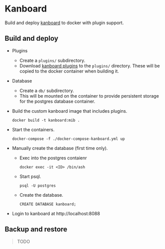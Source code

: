 # Kanboard

Build and deploy [kanboard](https://kanboard.org/) to docker
with plugin support.

## Build and deploy

- Plugins
  - Create a `plugins/` subdirectory.
  - Download [kanboard plugins](https://kanboard.org/plugins.html)
    to the `plugins/` directory. These will be copied to the docker
    container when building it.

- Database
  - Create a `db/` subdirectory.
  - This will be mounted on the container to provide persistent
    storage for the postgres database container.

- Build the custom kanboard image that includes plugins.
  ```
  docker build -t kanboard:mib .
  ```

- Start the containers.
  ```
  docker-compose -f ./docker-compose-kanboard.yml up
  ```

- Manually create the database (first time only).
  - Exec into the postgres contaienr
    ```
    docker exec -it <ID> /bin/ash
    ```
  - Start psql.
    ```
    psql -U postgres
    ```
  - Create the database.
    ```
    CREATE DATABASE kanboard;
    ```

- Login to kanboard at http://localhost:8088

## Backup and restore

> TODO

